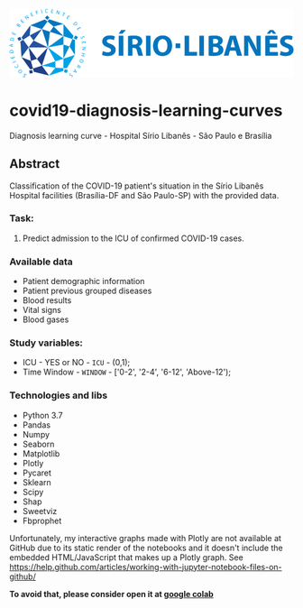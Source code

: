 ![img](https://github.com/b4urock/covid19-diagnosis-learning-curves/raw/main/Assets/logo-sirio-libanes.png)

# covid19-diagnosis-learning-curves
Diagnosis learning curve - Hospital Sírio Libanês - São Paulo e Brasília

## Abstract
Classification of the COVID-19 patient's situation in the Sírio Libanês Hospital facilities (Brasília-DF and São Paulo-SP) with the provided data.

### Task:
1. Predict admission to the ICU of confirmed COVID-19 cases.

### Available data
* Patient demographic information
* Patient previous grouped diseases
* Blood results
* Vital signs
* Blood gases

### Study variables: 
* ICU - YES or NO  - `ICU` - (0,1);
* Time Window - `WINDOW` - ['0-2', '2-4', '6-12', 'Above-12');

### Technologies and libs

* Python 3.7
* Pandas
* Numpy
* Seaborn 
* Matplotlib
* Plotly
* Pycaret
* Sklearn
* Scipy
* Shap
* Sweetviz
* Fbprophet

Unfortunately, my interactive graphs made with Plotly are not available at GitHub due to its static render of the notebooks and it doesn't include the embedded HTML/JavaScript that makes up a Plotly graph. See https://help.github.com/articles/working-with-jupyter-notebook-files-on-github/

**To avoid that, please consider open it at [google colab](https://colab.research.google.com/drive/1d1tpn1oA2IN90gQdzROVcRihqcm4gjXX?usp=sharing)**
